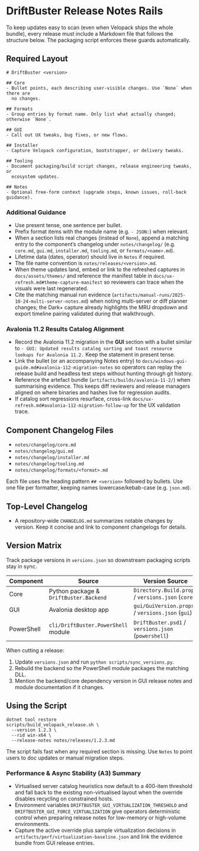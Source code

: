 # DriftBuster Release Notes Rails

To keep updates easy to scan (even when Velopack ships the whole bundle), every
release must include a Markdown file that follows the structure below. The
packaging script enforces these guards automatically.

## Required Layout

```
# DriftBuster <version>

## Core
- Bullet points, each describing user-visible changes. Use `None` when there are
  no changes.

## Formats
- Group entries by format name. Only list what actually changed; otherwise `None`.

## GUI
- Call out UX tweaks, bug fixes, or new flows.

## Installer
- Capture Velopack configuration, bootstrapper, or delivery tweaks.

## Tooling
- Document packaging/build script changes, release engineering tweaks, or
  ecosystem updates.

## Notes
- Optional free-form context (upgrade steps, known issues, roll-back guidance).
```

### Additional Guidance
- Use present tense, one sentence per bullet.
- Prefix format items with the module name (e.g. `- JSON:`) when relevant.
- When a section lists real changes (instead of `None`), append a matching entry
  to the component’s changelog under `notes/changelog/` (e.g. `core.md`,
  `gui.md`, `installer.md`, `tooling.md`, or `formats/<name>.md`).
- Lifetime data (dates, operator) should live in `Notes` if required.
- The file name convention is `notes/releases/<version>.md`.
- When theme updates land, embed or link to the refreshed captures in
  `docs/assets/themes/` and reference the manifest table in
  `docs/ux-refresh.md#theme-capture-manifest` so reviewers can trace when the
  visuals were last regenerated.
- Cite the matching manual run evidence (`artifacts/manual-runs/2025-10-24-multi-server-notes.md`) when noting multi-server or diff planner changes; the Dark+ capture already highlights the MRU dropdown and export timeline pairing validated during that walkthrough.

### Avalonia 11.2 Results Catalog Alignment
- Record the Avalonia 11.2 migration in the **GUI** section with a bullet similar to `- GUI: Updated results catalog sorting and toast resource lookups for Avalonia 11.2.` Keep the statement in present tense.
- Link the bullet (or an accompanying Notes entry) to `docs/windows-gui-guide.md#avalonia-112-migration-notes` so operators can replay the release build and headless test steps without hunting through git history.
- Reference the artefact bundle (`artifacts/builds/avalonia-11-2/`) when summarising evidence. This keeps diff reviewers and release managers aligned on where binaries and hashes live for regression audits.
- If catalog sort regressions resurface, cross-link `docs/ux-refresh.md#avalonia-112-migration-follow-up` for the UX validation trace.

## Component Changelog Files
- `notes/changelog/core.md`
- `notes/changelog/gui.md`
- `notes/changelog/installer.md`
- `notes/changelog/tooling.md`
- `notes/changelog/formats/<format>.md`

Each file uses the heading pattern `## <version>` followed by bullets. Use one
file per formatter, keeping names lowercase/kebab-case (e.g. `json.md`).

## Top-Level Changelog

- A repository-wide `CHANGELOG.md` summarizes notable changes by version. Keep
  it concise and link to component changelogs for details.

## Version Matrix

Track package versions in `versions.json` so downstream packaging scripts stay in
sync.

| Component  | Source                                  | Version Source                  |
|------------|-----------------------------------------|---------------------------------|
| Core       | Python package & `DriftBuster.Backend`  | `Directory.Build.props` / `versions.json` (`core`) |
| GUI        | Avalonia desktop app                    | `gui/GuiVersion.props` / `versions.json` (`gui`)   |
| PowerShell | `cli/DriftBuster.PowerShell` module     | `DriftBuster.psd1` / `versions.json` (`powershell`) |

When cutting a release:

1. Update `versions.json` and run `python scripts/sync_versions.py`.
2. Rebuild the backend so the PowerShell module packages the matching DLL.
3. Mention the backend/core dependency version in GUI release notes and module
   documentation if it changes.

## Using the Script

```
dotnet tool restore
scripts/build_velopack_release.sh \
  --version 1.2.3 \
  --rid win-x64 \
  --release-notes notes/releases/1.2.3.md
```

The script fails fast when any required section is missing. Use `Notes` to point
users to doc updates or manual migration steps.

### Performance & Async Stability (A3) Summary
- Virtualised server catalog heuristics now default to a 400-item threshold and fall back to the existing non-virtualised layout when the override disables recycling on constrained hosts.
- Environment variables `DRIFTBUSTER_GUI_VIRTUALIZATION_THRESHOLD` and `DRIFTBUSTER_GUI_FORCE_VIRTUALIZATION` give operators deterministic control when preparing release notes for low-memory or high-volume environments.
- Capture the active override plus sample virtualization decisions in `artifacts/perf/virtualization-baseline.json` and link the evidence bundle from GUI release entries.

